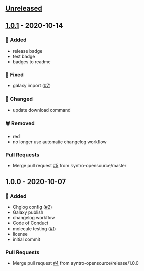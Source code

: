 <a name="unreleased"></a>
## [Unreleased]


<a name="1.0.1"></a>
## [1.0.1] - 2020-10-14
### 🍰 Added
- release badge
- test badge
- badges to readme

### 🐞 Fixed
- galaxy import ([#7](https://github.com/syntro-opensource/ansible.silverstripe/issues/7))

### 🔧 Changed
- update download command

### 🗑 Removed
- red
- no longer use automatic changelog workflow

### Pull Requests
- Merge pull request [#5](https://github.com/syntro-opensource/ansible.silverstripe/issues/5) from syntro-opensource/master


<a name="1.0.0"></a>
## 1.0.0 - 2020-10-07
### 🍰 Added
- Chglog config ([#2](https://github.com/syntro-opensource/ansible.silverstripe/issues/2))
- Galaxy publish
- changelog workflow
- Code of Conduct
- molecule testing ([#1](https://github.com/syntro-opensource/ansible.silverstripe/issues/1))
- license
- initial commit

### Pull Requests
- Merge pull request [#4](https://github.com/syntro-opensource/ansible.silverstripe/issues/4) from syntro-opensource/release/1.0.0


[Unreleased]: https://github.com/syntro-opensource/ansible.silverstripe/compare/1.0.1...HEAD
[1.0.1]: https://github.com/syntro-opensource/ansible.silverstripe/compare/1.0.0...1.0.1
